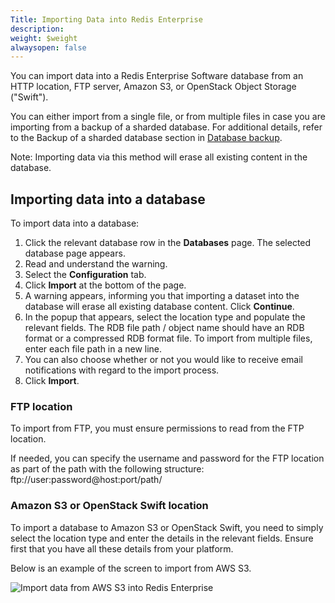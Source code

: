 ```yaml
---
Title: Importing Data into Redis Enterprise
description: 
weight: $weight
alwaysopen: false
---
```

You can import data into a Redis Enterprise Software database from an
HTTP location, FTP server, Amazon S3, or OpenStack Object Storage
("Swift").

You can either import from a single file, or from multiple files in case
you are importing from a backup of a sharded database. For additional
details, refer to the Backup of a sharded database section in [Database
backup](/rs/database-configuration/database-backup).

Note: Importing data via this method will erase all existing content in
the database.

## Importing data into a database

To import data into a database:

1.  Click the relevant database row in the **Databases** page. The
    selected database page appears.
2.  Read and understand the warning.
3.  Select the **Configuration** tab.
4.  Click **Import** at the bottom of the page.
5.  A warning appears, informing you that importing a dataset into the
    database will erase all existing database content. Click
    **Continue**.
6.  In the popup that appears, select the location type and populate the
    relevant fields. The RDB file path / object name should have an RDB
    format or a compressed RDB format file. To import from multiple
    files, enter each file path in a new line.
7.  You can also choose whether or not you would like to receive email
    notifications with regard to the import process.
8.  Click **Import**.

### FTP location

To import from FTP, you must ensure permissions to read from the FTP
location.

If needed, you can specify the username and password for the FTP
location as part of the path with the following structure:
ftp://user:password\@host:port/path/

### Amazon S3 or OpenStack Swift location

To import a database to Amazon S3 or OpenStack Swift, you need to simply
select the location type and enter the details in the relevant fields.
Ensure first that you have all these details from your platform.

Below is an example of the screen to import from AWS S3.

![Import data from AWS S3 into Redis
Enterprise](/images/rs/import_amazon_s3.png?width=700&height=648)
